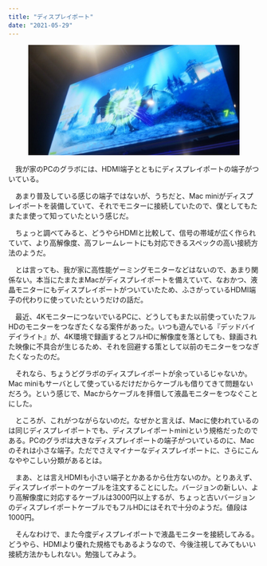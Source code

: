 ```yaml
---
title: "ディスプレイポート"
date: "2021-05-29"
---
```


<figure>

![](assets/n87a4b7c41597_4bc3dba3db6eb54370778823b9c4df5c.jpg)

</figure>

　我が家のPCのグラボには、HDMI端子とともにディスプレイポートの端子がついている。

　あまり普及している感じの端子ではないが、うちだと、Mac miniがディスプレイポートを装備していて、それでモニターに接続していたので、僕としてもたまたま使って知っていたという感じだ。

　ちょっと調べてみると、どうやらHDMIと比較して、信号の帯域が広く作られていて、より高解像度、高フレームレートにも対応できるスペックの高い接続方法のようだ。

　とは言っても、我が家に高性能ゲーミングモニターなどはないので、あまり関係ない。本当にたまたまMacがディスプレイポートを備えていて、なおかつ、液晶モニターにもディスプレイポートがついていたため、ふさがっているHDMI端子の代わりに使っていたというだけの話だ。

　最近、4KモニターにつないでいるPCに、どうしてもまた以前使っていたフルHDのモニターをつなぎたくなる案件があった。いつも遊んでいる『デッドバイデイライト』が、4K環境で録画するとフルHDに解像度を落としても、録画された映像に不具合が生じるため、それを回避する策として以前のモニターをつなぎたくなったのだ。

　それなら、ちょうどグラボのディスプレイポートが余っているじゃないか。Mac miniもサーバとして使っているだけだからケーブルも借りてきて問題ないだろう。という感じで、Macからケーブルを拝借して液晶モニターをつなぐことにした。

　ところが、これがつながらないのだ。なぜかと言えば、Macに使われているのは同じディスプレイポートでも、ディスプレイポートminiという規格だったのである。PCのグラボは大きなディスプレイポートの端子がついているのに、Macのそれは小さな端子。ただでさえマイナーなディスプレイポートに、さらにこんなややこしい分類があるとは。

　まあ、とは言えHDMIも小さい端子とかあるから仕方ないのか。とりあえず、ディスプレイポートのケーブルを注文することにした。バージョンの新しい、より高解像度に対応するケーブルは3000円以上するが、ちょっと古いバージョンのディスプレイポートケーブルでもフルHDにはそれで十分のようだ。値段は1000円。

　そんなわけで、また今度ディスプレイポートで液晶モニターを接続してみる。どうやら、HDMIより優れた規格でもあるようなので、今後注視してみてもいい接続方法かもしれない。勉強してみよう。
